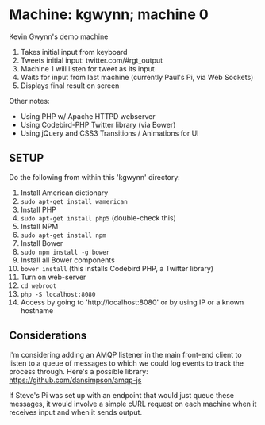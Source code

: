 # Machine: kgwynn; machine 0

Kevin Gwynn's demo machine

1. Takes initial input from keyboard
1. Tweets initial input: twitter.com/#rgt_output
  1. Machine 1 will listen for tweet as its input
1. Waits for input from last machine (currently Paul's Pi, via Web Sockets)
1. Displays final result on screen

Other notes:
* Using PHP w/ Apache HTTPD webserver
* Using Codebird-PHP Twitter library (via Bower)
* Using jQuery and CSS3 Transitions / Animations for UI

## SETUP

Do the following from within this 'kgwynn' directory:

1. Install American dictionary
  1. `sudo apt-get install wamerican`
1. Install PHP
  1. `sudo apt-get install php5` (double-check this)
1. Install NPM
  1. `sudo apt-get install npm`
1. Install Bower
  1. `sudo npm install -g bower`
1. Install all Bower components
  1. `bower install` (this installs Codebird PHP, a Twitter library)
1. Turn on web-server
  1. `cd webroot`
  1. `php -S localhost:8080`
1. Access by going to 'http://localhost:8080' or by using IP or a known hostname

## Considerations

I'm considering adding an AMQP listener in the main front-end client to listen to a queue of messages to which we could log events to track the process through. Here's a possible library: https://github.com/dansimpson/amqp-js

If Steve's Pi was set up with an endpoint that would just queue these messages, it would involve a simple cURL request on each machine when it receives input and when it sends output.
